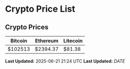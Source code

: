 # Crypto Price List

## Crypto Prices
| Bitcoin | Ethereum | Litecoin |
| ------- | -------- | -------- |
| $102513 | $2394.37 | $81.38 |
**Last Updated:** 2025-06-21 21:24 UTC
**Last Updated:** $DATE$
